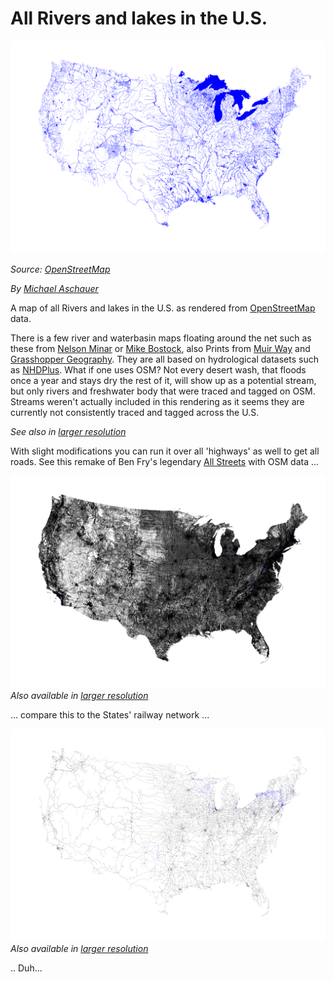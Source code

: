 # All Rivers and lakes in the U.S. 

![us-rivers](images/us-freshwater-HD.png)

*Source: [OpenStreetMap](http://www.osm.org)*

*By [Michael Aschauer](https://m.ash.to/)*



A map of all Rivers and lakes in the U.S. as rendered from [OpenStreetMap](http://www.osm.org) data.

There is a few river and waterbasin maps floating around the net such as these from  [Nelson Minar](https://github.com/NelsonMinar/vector-river-map)
or [Mike Bostock](https://github.com/mbostock/us-rivers), also Prints from [Muir Way](https://muir-way.com/collections/hydrology-series) 
and [Grasshopper Geography](https://www.grasshoppergeography.com/River-Maps). 
They are all based on hydrological datasets such as [NHDPlus](https://nhdplus.com/NHDPlus/). What if one uses OSM? 
Not every desert wash, that floods once a year and stays dry the rest of it, will show up as a potential stream, 
but only rivers and freshwater body that were traced and tagged on OSM.  Streams weren't actually included in this rendering as 
it seems they are currently not consistently traced and tagged across the U.S.

*See also in [larger resolution](images/us-freshwater.png)*

With slight modifications you can run it over all 'highways' as well to get all roads.
See this remake of Ben Fry's legendary [All Streets](https://benfry.com/allstreets/map5.html) with OSM data ...

![us-roads](images/us-roads-HD.png)
*Also available in [larger resolution](images/us-roads.png)*

... compare this to the States' railway network  ...

![us-roads](images/us-railways-HD.png)
*Also available in [larger resolution](images/us-railways.png)*

.. Duh...
